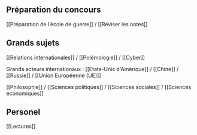 ## Préparation du concours

[[Préparation de l’école de guerre]] / [[Réviser les notes]]

## Grands sujets

[[Relations internationales]] / [[Polémologie]] / [[Cyber]]

Grands acteurs internationaux : [[Etats-Unis d'Amérique]] / [[Chine]] / [[Russie]] / [[Union Européenne (UE)]]

[[Philosophie]] / [[Sciences politiques]] / [[Sciences sociales]] / [[Sciences économiques]]

## Personel

[[Lectures]]